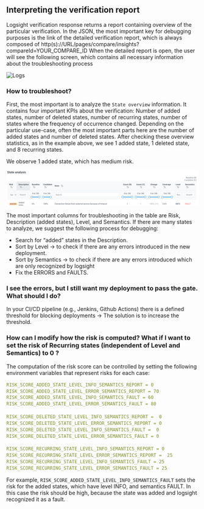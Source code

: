 ## Interpreting the verification report

Logsight verification response returns a report containing overview of the particular verification. 
In the JSON, the most important key for debugging purposes is the link of the detailed verification report, which is always composed of http(s)://URL/pages/compare/insights?compareId=YOUR_COMPARE_ID
When the detailed report is open, the user will see the following screen, which contains all necessary information about the troubleshooting process

![Logs](./insights_2.png ':size=1200')

### How to troubleshoot?
First, the most important is to analyze the `State overview` information. 
It contains four important KPIs about the verification: Number of added states, number of deleted states, number of recurring states, number of states where the frequency of occurrence changed.
Depending on the particular use-case, often the most important parts here are the number of added states and number of deleted states.
After checking these overview statistics, as in the example above, we see 1 added state, 1 deleted state, and 8 recurring states.

We observe 1 added state, which has medium risk.

![Logs](../imgs/state_analysis.png ':size=1200')

The most important columns for troubleshooting in the table are Risk, Description (added states), Level, and Semantics.
If there are many states to analyze, we suggest the following process for debugging:
- Search for “added” states in the Description.
- Sort by Level → to check if there are any errors introduced in the new deployment.
- Sort by Semantics → to check if there are any errors introduced which are only recognized by logsight
- Fix the ERRORS and FAULTS.

### I see the errors, but I still want my deployment to pass the gate. What should I do?
In your CI/CD pipeline (e.g., Jenkins, Github Actions) there is a defined threshold for blocking deployments → The solution is to increase the threshold. 

### How can I modify how the risk is computed? What if I want to set the risk of Recurring states (independent of Level and Semantics) to 0 ?

The computation of the risk score can be controlled by setting the following environment variables that represent risks for each case:

```yml
RISK_SCORE_ADDED_STATE_LEVEL_INFO_SEMANTICS_REPORT = 0
RISK_SCORE_ADDED_STATE_LEVEL_ERROR_SEMANTICS_REPORT = 70
RISK_SCORE_ADDED_STATE_LEVEL_INFO_SEMANTICS_FAULT = 60
RISK_SCORE_ADDED_STATE_LEVEL_ERROR_SEMANTICS_FAULT = 80

RISK_SCORE_DELETED_STATE_LEVEL_INFO_SEMANTICS_REPORT =  0
RISK_SCORE_DELETED_STATE_LEVEL_ERROR_SEMANTICS_REPORT = 0
RISK_SCORE_DELETED_STATE_LEVEL_INFO_SEMANTICS_FAULT =  0
RISK_SCORE_DELETED_STATE_LEVEL_ERROR_SEMANTICS_FAULT = 0

RISK_SCORE_RECURRING_STATE_LEVEL_INFO_SEMANTICS_REPORT = 0
RISK_SCORE_RECURRING_STATE_LEVEL_ERROR_SEMANTICS_REPORT =  25
RISK_SCORE_RECURRING_STATE_LEVEL_INFO_SEMANTICS_FAULT = 25
RISK_SCORE_RECURRING_STATE_LEVEL_ERROR_SEMANTICS_FAULT = 25
```

For example, `RISK_SCORE_ADDED_STATE_LEVEL_INFO_SEMANTICS_FAULT` sets the risk for the added states, which have level INFO, and semantics FAULT. In this case the risk should be high, because the state was added and logsight recognized it as a fault. 
